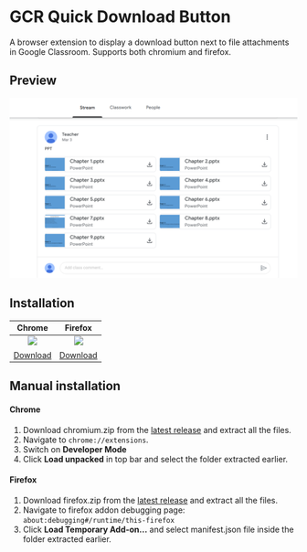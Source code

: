 # GCR Quick Download Button
A browser extension to display a download button next to file attachments in Google Classroom. Supports both chromium and firefox.

## Preview

<p align="center">
  <img src="storeAssets/screenshot1.png" width="800">
</p>

## Installation

|Chrome|Firefox|
|:---:|:---:|
|<a href="https://chrome.google.com/webstore/detail/google-classroom-quick-do/nbijdallbnpfkkglpdepfjdlelflfkdc"><img src="https://upload.wikimedia.org/wikipedia/commons/e/e1/Google_Chrome_icon_%28February_2022%29.svg" height="64"></a>|<a href="https://addons.mozilla.org/en-US/firefox/addon/gcr-quick-download-button/"><img src="https://upload.wikimedia.org/wikipedia/commons/a/a0/Firefox_logo%2C_2019.svg" width="64"></a>|
|[Download](https://chrome.google.com/webstore/detail/google-classroom-quick-do/nbijdallbnpfkkglpdepfjdlelflfkdc)|[Download](https://addons.mozilla.org/en-US/firefox/addon/gcr-quick-download-button/)|

## Manual installation

#### Chrome

1. Download chromium.zip from the [latest release](https://github.com/saikat0511/GCR-quick-download-button/releases/latest) and extract all the files.
2. Navigate to `chrome://extensions`. 
3. Switch on **Developer Mode**
4. Click **Load unpacked** in top bar and select the folder extracted earlier.

#### Firefox

1. Download firefox.zip from the [latest release](https://github.com/saikat0511/GCR-quick-download-button/releases/latest) and extract all the files.
2. Navigate to firefox addon debugging page: `about:debugging#/runtime/this-firefox`
3. Click **Load Temporary Add-on...** and select manifest.json file inside the folder extracted earlier.
